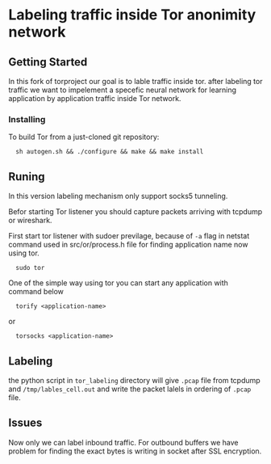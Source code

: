 # Labeling traffic inside Tor anonimity network

## Getting Started

In this fork of torproject our goal is to lable traffic inside tor.
after labeling tor traffic we want to impelement a specefic neural network
for learning application by application traffic inside Tor network.

### Installing

To build Tor from a just-cloned git repository:

```
  sh autogen.sh && ./configure && make && make install
```

## Runing

In this version labeling mechanism only support socks5 tunneling.

Befor starting Tor listener you should capture packets arriving with tcpdump or wireshark.


First start tor listener with sudoer previlage, because of ``` -a ``` flag in netstat command used in src/or/process.h file 
for finding application name now using tor.

```
  sudo tor
```

One of the simple way using tor you can start any application with command below

```
  torify <application-name>
```

or

```
  torsocks <application-name>
```

## Labeling

the python script in ```tor_labeling``` directory will give ```.pcap``` file from tcpdump and ```/tmp/lables_cell.out``` and 
write the packet lalels in ordering of ```.pcap``` file.

## Issues

Now only we can label inbound traffic. For outbound buffers we have problem for finding the exact bytes is writing in socket
after SSL encryption.


